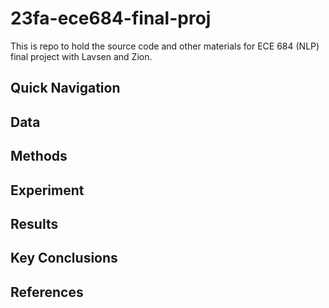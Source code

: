 # 23fa-ece684-final-proj
This is repo to hold the source code and other materials for ECE 684 (NLP) final project with Lavsen and Zion.

## Quick Navigation


## Data


## Methods


## Experiment


## Results


## Key Conclusions


## References


